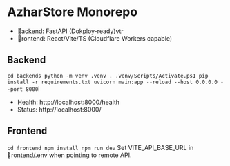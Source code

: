 # AzharStore Monorepo

- ackend: FastAPI (Dokploy-ready)vtr
- rontend: React/Vite/TS (Cloudflare Workers capable)

## Backend
`
cd backends
python -m venv .venv
. .venv/Scripts/Activate.ps1
pip install -r requirements.txt
uvicorn main:app --reload --host 0.0.0.0 --port 8000
`I
- Health: http://localhost:8000/health
- Status: http://localhost:8000/

## Frontend
`
cd frontend
npm install
npm run dev
`
Set VITE_API_BASE_URL in rontend/.env when pointing to remote API.
